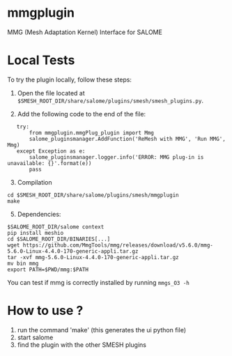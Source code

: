mmgplugin
======
MMG (Mesh Adaptation Kernel) Interface for SALOME

Local Tests
=======
To try the plugin locally, follow these steps:

1. Open the file located at `$SMESH_ROOT_DIR/share/salome/plugins/smesh/smesh_plugins.py`.

2. Add the following code to the end of the file:
   
```
   try:
	   from mmgplugin.mmgPlug_plugin import Mmg
	   salome_pluginsmanager.AddFunction('ReMesh with MMG', 'Run MMG', Mmg)
   except Exception as e:
	   salome_pluginsmanager.logger.info('ERROR: MMG plug-in is unavailable: {}'.format(e))
	   pass
```
3. Compilation
```
cd $SMESH_ROOT_DIR/share/salome/plugins/smesh/mmgplugin
make
```

5. Dependencies:
```
$SALOME_ROOT_DIR/salome context
pip install meshio
cd $SALOME_ROOT_DIR/BINARIES[...]
wget https://github.com/MmgTools/mmg/releases/download/v5.6.0/mmg-5.6.0-Linux-4.4.0-170-generic-appli.tar.gz
tar -xvf mmg-5.6.0-Linux-4.4.0-170-generic-appli.tar.gz
mv bin mmg
export PATH=$PWD/mmg:$PATH
```
You can test if mmg is correctly installed by running `mmgs_O3 -h`

How to use ?
=======
1. run the command 'make' (this generates the ui python file)
2. start salome
3. find the plugin with the other SMESH plugins
